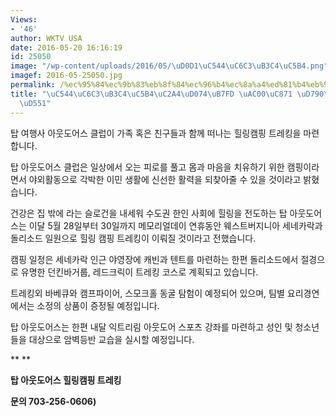 ```yaml
---
Views:
- '46'
author: WKTV USA
date: 2016-05-20 16:16:19
id: 25050
image: "/wp-content/uploads/2016/05/\uD0D1\uC544\uC6C3\uB3C4\uC5B4.png"
imagef: 2016-05-25050.jpg
permalink: /%ec%95%84%ec%9b%83%eb%8f%84%ec%96%b4%ec%8a%a4%ed%81%b4%eb%9f%bd-%ea%b0%80%ec%a1%b1-%ed%9e%90%eb%a7%81%ec%ba%a0%ed%95%91/
title: "\uC544\uC6C3\uB3C4\uC5B4\uC2A4\uD074\uB7FD \uAC00\uC871 \uD790\uB9C1\uCEA0\
  \uD551"
---
```


탑 여행사 아웃도어스 클럽이 가족 혹은 친구들과 함께 떠나는 힐링캠핑 트레킹을 마련합니다.

탑 아웃도어스 클럽은 일상에서 오는 피로를 풀고 몸과 마음을 치유하기 위한 캠핑이라면서 야외활동으로 각박한 이민 생활에 신선한 활력을 되찾아줄 수 있을 것이라고 밝혔습니다.

건강은 집 밖에 라는 슬로건을 내세워 수도권 한인 사회에 힐링을 전도하는 탑 아웃도어스는 이달 5월 28일부터 30일까지 메모리얼데이 연휴동안 웨스트버지니아 세네카락과 돌리소드 일원으로 힐링 캠핑 트레킹이 이뤄질 것이라고 전했습니다.

캠핑 일정은 세네카락 인근 야영장에 캐빈과 텐트를 마련하는 한편 돌리소드에서 절경으로 유명한 던킨바거룹, 레드크릭이 트레킹 코스로 계획되고 있습니다.

트레킹외 바베큐와 캠프파이어, 스모크홀 동굴 탐험이 예정되어 있으며, 팀별 요리경연에서는 소정의 상품이 증정될 예정입니다.

탑 아웃도어스는 한편 내달 익트리림 아웃도어 스포츠 강좌를 마련하고 성인 및 청소년들을 대상으로 암벽등반 교습을 실시할 예정입니다.

** **

**탑 아웃도어스 힐링캠핑 트레킹**

**문의 703-256-0606)**

&nbsp;